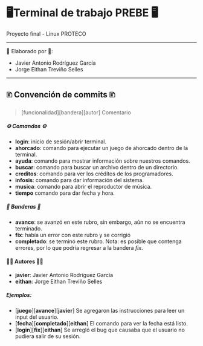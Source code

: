 #  🖥️Terminal de trabajo PREBE 🖥️

Proyecto final - Linux PROTECO

---

🫸 Elaborado por 🫷:
- Javier Antonio Rodríguez García
- Jorge Eithan Treviño Selles

---

## 🗈 Convención de commits 🗈
> [funcionalidad][bandera][autor] Comentario
##### ⚙️ Comandos ⚙️
- **login**: inicio de sesión/abrir terminal.
- **ahorcado**: comando para ejecutar un juego de ahorcado dentro de la terminal.
- **ayuda**: comando para mostrar información sobre nuestros comandos.
- **buscar**: comando para buscar un archivo dentro de un directorio.
- **creditos**: comando para ver los créditos de los programadores.
- **infosis**: comando para dar información del sistema.
- **musica**: comando para abrir el reproductor de música.
- **tiempo** comando para dar fecha y hora.
##### 🚩 Banderas 🚩
- **avance**: se avanzó en este rubro, sin embargo, aún no se encuentra terminado.
- **fix**: había un error con este rubro y se corrigió
- **completado**: se terminó este rubro. Nota: es posible que contenga errores, por lo que podría regresar a la bandera *fix*.
#### 🧑‍💻 Autores 🧑‍💻
- **javier**: Javier Antonio Rodríguez García
- **eithan**: Jorge Eithan Treviño Selles



##### Ejemplos:
- [**juego**][**avance**][**javier**] Se agregaron las instrucciones para leer un input del usuario.
- [**fecha**][**completado**][**eithan**] El comando para ver la fecha está listo.
- [**login**][**fix**][**eithan**] Se arregló el bug que causaba que el usuario no pudiera salir de su sesión.
